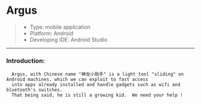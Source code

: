 # Argus

> * Type:             mobile application
> * Platform:         Android
> * Developing IDE:   Android Studio

---

### Introduction:
      Argus, with Chinese name "神龙小助手" is a light tool "sliding" on Android machines, which we can exploit to fast access 
      into apps already installed and handle gadgets such as wifi and bluetooth's switches.
      That being said, he is still a growing kid.  We need your help !

